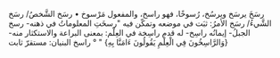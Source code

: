 ‌رسَخَ يرسَخ ويرسُخ، رُسوخًا، فهو راسخ، والمفعول مَرْسوخ
• ‌رسَخ الشَّخصُ/ ‌رسَخ الشَّيءُ/ ‌رسَخ الأمرُ: ثبَت في موضعه وتمكّن فيه "رسخَتِ المعلوماتُ في ذهنه- ‌رسخ الجبلُ- إيمانُه راسِخ- له قدم راسِخة في العِلْم: بمعنى البراعة والاستكثار منه- {وَالرَّاسِخُونَ فِي الْعِلْمِ يَقُولُونَ ءَامَنَّا بِهِ} " ° راسخ البنيان: مستقرّ ثابت